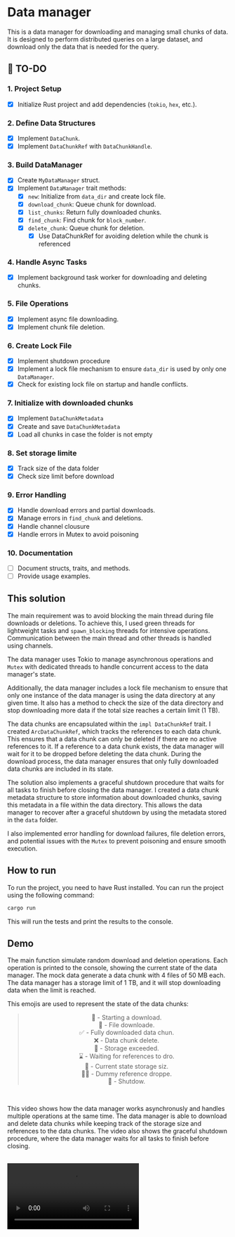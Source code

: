 # Data manager

This is a data manager for downloading and managing small chunks of data. It is designed to perform distributed queries on a large dataset, and download only the data that is needed for the query.

## 📝 TO-DO

### 1. Project Setup

- [X] Initialize Rust project and add dependencies (`tokio`, `hex`, etc.).

### 2. Define Data Structures

- [X] Implement `DataChunk`.
- [X] Implement `DataChunkRef` with `DataChunkHandle`.

### 3. Build DataManager

- [X] Create `MyDataManager` struct.
- [X] Implement `DataManager` trait methods:
  - [X] `new`: Initialize from `data_dir` and create lock file.
  - [X] `download_chunk`: Queue chunk for download.
  - [X] `list_chunks`: Return fully downloaded chunks.
  - [X] `find_chunk`: Find chunk for `block_number`.
  - [X] `delete_chunk`: Queue chunk for deletion.
    - [X] Use DataChunkRef for avoiding deletion while the chunk is referenced

### 4. Handle Async Tasks

- [X] Implement background task worker for downloading and deleting chunks.

### 5. File Operations

- [X] Implement async file downloading.
- [X] Implement chunk file deletion.

### 6. Create Lock File

- [X] Implement shutdown procedure
- [X] Implement a lock file mechanism to ensure `data_dir` is used by only one `DataManager`.
- [X] Check for existing lock file on startup and handle conflicts.

### 7. Initialize with downloaded chunks

- [X] Implement `DataChunkMetadata`
- [X] Create and save `DataChunkMetadata`
- [X] Load all chunks in case the folder is not empty

### 8. Set storage limite

- [X] Track size of the data folder
- [X] Check size limit before download 

### 9. Error Handling

- [X] Handle download errors and partial downloads.
- [X] Manage errors in `find_chunk` and deletions.
- [X] Handle channel clousure
- [X] Handle errors in Mutex to avoid poisoning

### 10. Documentation

- [ ] Document structs, traits, and methods.
- [ ] Provide usage examples.

## This solution

The main requirement was to avoid blocking the main thread during file downloads or deletions. To achieve this, I used green threads for lightweight tasks and `spawn_blocking` threads for intensive operations. Communication between the main thread and other threads is handled using channels.

The data manager uses Tokio to manage asynchronous operations and `Mutex` with dedicated threads to handle concurrent access to the data manager's state.

Additionally, the data manager includes a lock file mechanism to ensure that only one instance of the data manager is using the data directory at any given time. It also has a method to check the size of the data directory and stop downloading more data if the total size reaches a certain limit (1 TB).

The data chunks are encapsulated within the `impl DataChunkRef` trait. I created `ArcDataChunkRef`, which tracks the references to each data chunk. This ensures that a data chunk can only be deleted if there are no active references to it. If a reference to a data chunk exists, the data manager will wait for it to be dropped before deleting the data chunk. During the download process, the data manager ensures that only fully downloaded data chunks are included in its state.

The solution also implements a graceful shutdown procedure that waits for all tasks to finish before closing the data manager. I created a data chunk metadata structure to store information about downloaded chunks, saving this metadata in a file within the data directory. This allows the data manager to recover after a graceful shutdown by using the metadata stored in the `data` folder.

I also implemented error handling for download failures, file deletion errors, and potential issues with the `Mutex` to prevent poisoning and ensure smooth execution.


## How to run

To run the project, you need to have Rust installed. You can run the project using the following command:

```bash
cargo run
```

This will run the tests and print the results to the console.

## Demo

The main function simulate random download and deletion operations. Each operation is printed to the console, showing the current state of the data manager. The mock data generate a data chunk with 4 files of 50 MB each. The data manager has a storage limit  of 1 TB, and it will stop downloading data when the limit is reached.

This emojis are used to represent the state of the data chunks:

> <center>
> 📡 - Starting a download. <br>
> 💾 - File downloade. <br>
> ✅ - Fully downloaded data chun. <br>
> ❌ - Data chunk delete. <br>
> 🚫 - Storage exceeded. <br>
> ⌛️ - Waiting for references to dro. <br>
> 📏 - Current state storage siz. <br>
> ⛓️‍💥 - Dummy reference droppe. <br>
> 🛑 - Shutdow. <br>
> </center>

<br>

This video shows how the data manager works asynchronusly and handles multiple operations at the same time. The data manager is able to download and delete data chunks while keeping track of the storage size and references to the data chunks. The video also shows the graceful shutdown procedure, where the data manager waits for all tasks to finish before closing.

<br>
<video src="./doc/demo.mov">
